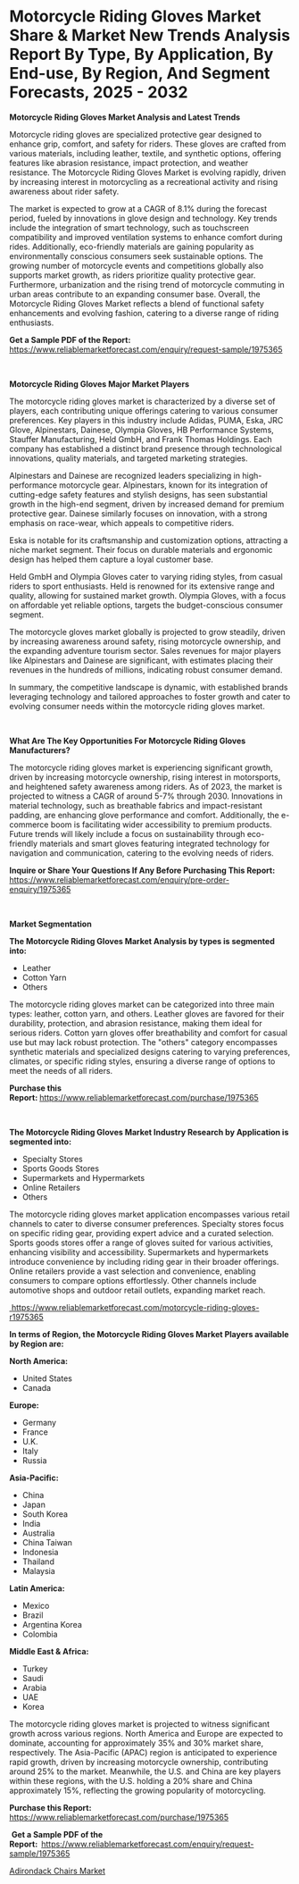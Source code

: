 <p><h1>Motorcycle Riding Gloves Market Share & Market New Trends Analysis Report By Type, By Application, By End-use, By Region, And Segment Forecasts, 2025 - 2032</h1></p><p><strong>Motorcycle Riding Gloves Market Analysis and Latest Trends</strong></p>
<p><p>Motorcycle riding gloves are specialized protective gear designed to enhance grip, comfort, and safety for riders. These gloves are crafted from various materials, including leather, textile, and synthetic options, offering features like abrasion resistance, impact protection, and weather resistance. The Motorcycle Riding Gloves Market is evolving rapidly, driven by increasing interest in motorcycling as a recreational activity and rising awareness about rider safety.</p><p>The market is expected to grow at a CAGR of 8.1% during the forecast period, fueled by innovations in glove design and technology. Key trends include the integration of smart technology, such as touchscreen compatibility and improved ventilation systems to enhance comfort during rides. Additionally, eco-friendly materials are gaining popularity as environmentally conscious consumers seek sustainable options. The growing number of motorcycle events and competitions globally also supports market growth, as riders prioritize quality protective gear. Furthermore, urbanization and the rising trend of motorcycle commuting in urban areas contribute to an expanding consumer base. Overall, the Motorcycle Riding Gloves Market reflects a blend of functional safety enhancements and evolving fashion, catering to a diverse range of riding enthusiasts.</p></p>
<p><strong>Get a Sample PDF of the Report:&nbsp;</strong> <a href="https://www.reliablemarketforecast.com/enquiry/request-sample/1975365?utm_campaign=2324&utm_medium=2&utm_source=Github&utm_content=ia&utm_term=05042025&utm_id=motorcycle-riding-gloves">https://www.reliablemarketforecast.com/enquiry/request-sample/1975365</a></p>
<p>&nbsp;</p>
<p><strong>Motorcycle Riding Gloves Major Market Players</strong></p>
<p><p>The motorcycle riding gloves market is characterized by a diverse set of players, each contributing unique offerings catering to various consumer preferences. Key players in this industry include Adidas, PUMA, Eska, JRC Glove, Alpinestars, Dainese, Olympia Gloves, HB Performance Systems, Stauffer Manufacturing, Held GmbH, and Frank Thomas Holdings. Each company has established a distinct brand presence through technological innovations, quality materials, and targeted marketing strategies.</p><p>Alpinestars and Dainese are recognized leaders specializing in high-performance motorcycle gear. Alpinestars, known for its integration of cutting-edge safety features and stylish designs, has seen substantial growth in the high-end segment, driven by increased demand for premium protective gear. Dainese similarly focuses on innovation, with a strong emphasis on race-wear, which appeals to competitive riders.</p><p>Eska is notable for its craftsmanship and customization options, attracting a niche market segment. Their focus on durable materials and ergonomic design has helped them capture a loyal customer base.</p><p>Held GmbH and Olympia Gloves cater to varying riding styles, from casual riders to sport enthusiasts. Held is renowned for its extensive range and quality, allowing for sustained market growth. Olympia Gloves, with a focus on affordable yet reliable options, targets the budget-conscious consumer segment.</p><p>The motorcycle gloves market globally is projected to grow steadily, driven by increasing awareness around safety, rising motorcycle ownership, and the expanding adventure tourism sector. Sales revenues for major players like Alpinestars and Dainese are significant, with estimates placing their revenues in the hundreds of millions, indicating robust consumer demand.</p><p>In summary, the competitive landscape is dynamic, with established brands leveraging technology and tailored approaches to foster growth and cater to evolving consumer needs within the motorcycle riding gloves market.</p></p>
<p>&nbsp;</p>
<p><strong>What Are The Key Opportunities For Motorcycle Riding Gloves Manufacturers?</strong></p>
<p><p>The motorcycle riding gloves market is experiencing significant growth, driven by increasing motorcycle ownership, rising interest in motorsports, and heightened safety awareness among riders. As of 2023, the market is projected to witness a CAGR of around 5-7% through 2030. Innovations in material technology, such as breathable fabrics and impact-resistant padding, are enhancing glove performance and comfort. Additionally, the e-commerce boom is facilitating wider accessibility to premium products. Future trends will likely include a focus on sustainability through eco-friendly materials and smart gloves featuring integrated technology for navigation and communication, catering to the evolving needs of riders.</p></p>
<p><strong>Inquire or Share Your Questions If Any Before Purchasing This Report:</strong> <a href="https://www.reliablemarketforecast.com/enquiry/pre-order-enquiry/1975365?utm_campaign=2324&utm_medium=2&utm_source=Github&utm_content=ia&utm_term=05042025&utm_id=motorcycle-riding-gloves">https://www.reliablemarketforecast.com/enquiry/pre-order-enquiry/1975365</a></p>
<p>&nbsp;</p>
<p><strong>Market Segmentation</strong></p>
<p><strong>The Motorcycle Riding Gloves Market Analysis by types is segmented into:</strong></p>
<p><ul><li>Leather</li><li>Cotton Yarn</li><li>Others</li></ul></p>
<p><p>The motorcycle riding gloves market can be categorized into three main types: leather, cotton yarn, and others. Leather gloves are favored for their durability, protection, and abrasion resistance, making them ideal for serious riders. Cotton yarn gloves offer breathability and comfort for casual use but may lack robust protection. The "others" category encompasses synthetic materials and specialized designs catering to varying preferences, climates, or specific riding styles, ensuring a diverse range of options to meet the needs of all riders.</p></p>
<p><strong>Purchase this Report:&nbsp;</strong><a href="https://www.reliablemarketforecast.com/purchase/1975365?utm_campaign=2324&utm_medium=2&utm_source=Github&utm_content=ia&utm_term=05042025&utm_id=motorcycle-riding-gloves">https://www.reliablemarketforecast.com/purchase/1975365</a></p>
<p>&nbsp;</p>
<p><strong>The Motorcycle Riding Gloves Market Industry Research by Application is segmented into:</strong></p>
<p><ul><li>Specialty Stores</li><li>Sports Goods Stores</li><li>Supermarkets and Hypermarkets</li><li>Online Retailers</li><li>Others</li></ul></p>
<p><p>The motorcycle riding gloves market application encompasses various retail channels to cater to diverse consumer preferences. Specialty stores focus on specific riding gear, providing expert advice and a curated selection. Sports goods stores offer a range of gloves suited for various activities, enhancing visibility and accessibility. Supermarkets and hypermarkets introduce convenience by including riding gear in their broader offerings. Online retailers provide a vast selection and convenience, enabling consumers to compare options effortlessly. Other channels include automotive shops and outdoor retail outlets, expanding market reach.</p></p>
<p><a href="https://www.reliablemarketforecast.com/motorcycle-riding-gloves-r1975365?utm_campaign=2324&utm_medium=2&utm_source=Github&utm_content=ia&utm_term=05042025&utm_id=motorcycle-riding-gloves">&nbsp;https://www.reliablemarketforecast.com/motorcycle-riding-gloves-r1975365</a></p>
<p><strong>In terms of Region, the Motorcycle Riding Gloves Market Players available by Region are:</strong></p>
<p>
    <p> <strong> North America: </strong>
        <ul>
            <li>United States</li>
            <li>Canada</li>
        </ul>
        </p> 
    <p> <strong> Europe: </strong>
        <ul>
            <li>Germany</li>
            <li>France</li>
            <li>U.K.</li>
            <li>Italy</li>
            <li>Russia</li>
        </ul>
        </p> 
    <p> <strong> Asia-Pacific: </strong>
        <ul>
            <li>China</li>
            <li>Japan</li>
            <li>South Korea</li>
            <li>India</li>
            <li>Australia</li>
            <li>China Taiwan</li>
            <li>Indonesia</li>
            <li>Thailand</li>
            <li>Malaysia</li>
        </ul>
        </p> 
    <p> <strong> Latin America: </strong>
        <ul>
            <li>Mexico</li>
            <li>Brazil</li>
            <li>Argentina Korea</li>
            <li>Colombia</li>
        </ul>
        </p> 
    <p> <strong> Middle East & Africa: </strong>
        <ul>
            <li>Turkey</li>
            <li>Saudi</li>
            <li>Arabia</li>
            <li>UAE</li>
            <li>Korea</li>
        </ul>
    </p>
    </p>
<p><p>The motorcycle riding gloves market is projected to witness significant growth across various regions. North America and Europe are expected to dominate, accounting for approximately 35% and 30% market share, respectively. The Asia-Pacific (APAC) region is anticipated to experience rapid growth, driven by increasing motorcycle ownership, contributing around 25% to the market. Meanwhile, the U.S. and China are key players within these regions, with the U.S. holding a 20% share and China approximately 15%, reflecting the growing popularity of motorcycling.</p></p>
<p><strong>Purchase this Report: </strong><a href="https://www.reliablemarketforecast.com/purchase/1975365?utm_campaign=2324&utm_medium=2&utm_source=Github&utm_content=ia&utm_term=05042025&utm_id=motorcycle-riding-gloves">https://www.reliablemarketforecast.com/purchase/1975365</a></p>
<p>&nbsp;<strong>Get a Sample PDF of the Report:&nbsp;&nbsp;</strong><a href="https://www.reliablemarketforecast.com/enquiry/request-sample/1975365?utm_campaign=2324&utm_medium=2&utm_source=Github&utm_content=ia&utm_term=05042025&utm_id=motorcycle-riding-gloves">https://www.reliablemarketforecast.com/enquiry/request-sample/1975365</a></p>
<p><strong></strong></p>
<p><p><a href="https://github.com/kbollin866/Market-Research-Report-List-1/blob/main/adirondack-chairs-market.md?utm_campaign=2324&utm_medium=2&utm_source=Github&utm_content=ia&utm_term=05042025&utm_id=motorcycle-riding-gloves">Adirondack Chairs Market</a></p></p>